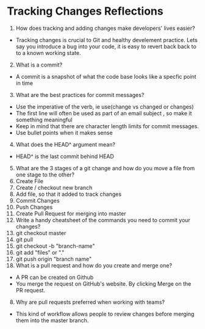 # Tracking Changes Reflections
1. How does tracking and adding changes make developers' lives easier?
  * Tracking changes is crucial to Git and healthy develement practice.  Lets say you introduce a  bug into your code, it is easy to  revert back back to to a known working state.
2. What is a commit?
  * A commit is a snapshot of what the code base looks like a specfic point in time
3. What are the best practices for commit messages?
  * Use the imperative of the verb, ie  use(change vs changed or changes)
  * The first line will often be used as part of an email subject , so make it something meaningful
  * Keep in mind that there are character length limits for commit messages.
  * Use  bullet points when it makes sense
4. What does the HEAD^ argument mean?
  * HEAD^ is the last commit behind HEAD
5. What are the 3 stages of a git change and how do you move a file from one stage to the other?
  1. Create File
  2. Create / checkout new branch
  3. Add file, so that it  added  to  track changes
  4. Commit Changes
  5. Push Changes
  6. Create Pull Request for merging into master
6. Write a handy cheatsheet of the commands you need to commit your changes?
  1. git checkout master
  2. git pull
  3. git checkout -b "branch-name"
  4. git add "files" or  "."
  5. git push origin "branch name"
7. What is a pull request and how do you create and merge one?
  * A PR can be created on  Github
  * You merge the request  on GitHub's website. By  clicking Merge on the PR request.
8. Why are pull requests preferred when working with teams?
  *  This kind of workflow allows people to review changes before merging them into the master branch.
